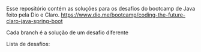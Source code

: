 Esse repositório contém as soluções para os desafios do bootcamp de Java feito pela Dio e Claro.
https://www.dio.me/bootcamp/coding-the-future-claro-java-spring-boot

Cada branch é a solução de um desafio diferente

Lista de desafios: